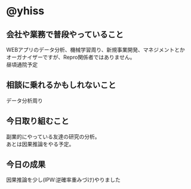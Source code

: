 # @yhiss

## 会社や業務で普段やっていること
WEBアプリのデータ分析、機械学習周り、新規事業開発、マネジメントとか  
オーガナイザーですが、Repro関係者ではありません。  
昼頃通院予定

## 相談に乗れるかもしれないこと
データ分析周り

## 今日取り組むこと
副業的にやっている友達の研究の分析。  
あとは因果推論をやる予定。

## 今日の成果
因果推論を少し(IPW:逆確率重みづけ)やりました
